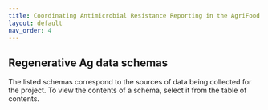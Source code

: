 ```yaml
---
title: Coordinating Antimicrobial Resistance Reporting in the AgriFood Canada database
layout: default
nav_order: 4
---
```


## Regenerative Ag data schemas

The listed schemas correspond to the sources of data being collected for the project.  To view the contents of a schema, select it from the table of contents.
